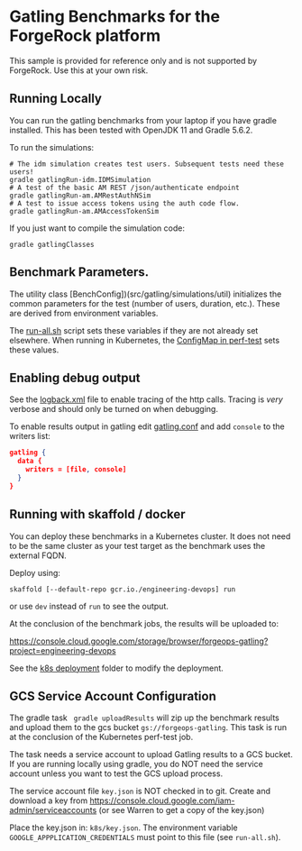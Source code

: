 # Gatling Benchmarks for the ForgeRock platform

This sample is provided for reference only and is not supported 
by ForgeRock. Use this at your own risk.

## Running Locally

You can run the gatling benchmarks from your laptop if you have gradle installed. This
has been tested with OpenJDK 11 and Gradle 5.6.2.

To run the simulations:
```
# The idm simulation creates test users. Subsequent tests need these users!
gradle gatlingRun-idm.IDMSimulation
# A test of the basic AM REST /json/authenticate endpoint
gradle gatlingRun-am.AMRestAuthNSim
# A test to issue access tokens using the auth code flow.
gradle gatlingRun-am.AMAccessTokenSim
```

If you just want to compile the simulation code:

```
gradle gatlingClasses
```

## Benchmark Parameters.

The utility class  [BenchConfig])(src/gatling/simulations/util) initializes the common parameters for
the test (number of users, duration, etc.). These are derived from environment variables. 

The [run-all.sh](run-all.sh) script sets these variables if they are not already set elsewhere. When 
running in Kubernetes, the [ConfigMap in perf-test](k8s/perf-test-job.yaml)  sets these values.


## Enabling debug output 

See the [logback.xml](src/gatling/resources/logback.xml) file to enable tracing of 
the http calls. Tracing is *very* verbose and should only be turned on 
when debugging. 

To enable results output in gatling
edit [gatling.conf](src/gatlinge/resources/gatling.conf) and add `console` to the
writers list:

```json
gatling {
  data {
    writers = [file, console]
  }
}
```

## Running with skaffold / docker

You can deploy these benchmarks in a Kubernetes cluster. It does not need to be
the same cluster as your test target as the benchmark uses the external 
FQDN. 

Deploy using:
```
skaffold [--default-repo gcr.io./engineering-devops] run
```

or use `dev` instead of `run` to see the output.

At the conclusion of the benchmark jobs, the results will be uploaded to:

https://console.cloud.google.com/storage/browser/forgeops-gatling?project=engineering-devops

See the [k8s deployment](k8s/) folder to modify the deployment. 

## GCS Service Account Configuration

The gradle task ` gradle uploadResults` will zip up the benchmark results and upload them
to the gcs bucket `gs://forgeops-gatling`. This task is run at the conclusion 
of the Kubernetes perf-test job.

The task needs a service account to upload Gatling results to a GCS bucket. If you are
 running locally using gradle, you do NOT need the service account unless you want to test the GCS upload process.

The service account file `key.json` is NOT checked in to git.  Create and download a key
from https://console.cloud.google.com/iam-admin/serviceaccounts
 (or see Warren to get a copy of the key.json)

Place the key.json in: `k8s/key.json`. The environment variable
`GOOGLE_APPPLICATION_CREDENTIALS` must point to this file (see `run-all.sh`).


